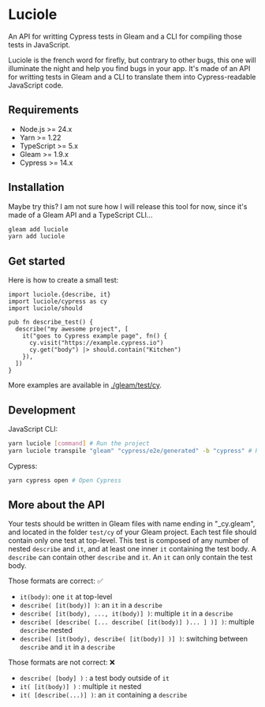 # Luciole

An API for writting Cypress tests in Gleam and a CLI for compiling those tests in JavaScript.

Luciole is the french word for firefly, but contrary to other bugs, this one will illuminate the night and help you find bugs in your app. It's made of an API for writting tests in Gleam and a CLI to translate them into Cypress-readable JavaScript code.

<!-- [![Package Version](https://img.shields.io/hexpm/v/luciole)](https://hex.pm/packages/luciole)
[![Hex Docs](https://img.shields.io/badge/hex-docs-ffaff3)](https://hexdocs.pm/luciole/) -->


## Requirements

- Node.js >= 24.x
- Yarn >= 1.22
- TypeScript >= 5.x
- Gleam >= 1.9.x
- Cypress >= 14.x

## Installation

Maybe try this? I am not sure how I will release this tool for now, since it's made of a Gleam API and a TypeScript CLI...

```sh
gleam add luciole
yarn add luciole
```

## Get started

Here is how to create a small test:

```gleam
import luciole.{describe, it}
import luciole/cypress as cy
import luciole/should

pub fn describe_test() {
  describe("my awesome project", [
    it("goes to Cypress example page", fn() {
      cy.visit("https://example.cypress.io")
      cy.get("body") |> should.contain("Kitchen")
    }),
  ])
}
```

More examples are available in [./gleam/test/cy](./gleam/test/cy).

## Development

<!-- Cypress API in Gleam:
```sh
cd gleam
gleam run # Run the project
gleam test # Run the tests
gleam build --target=js # Compile the project and tests to JavaScript
``` -->

JavaScript CLI:
```sh
yarn luciole [command] # Run the project
yarn luciole transpile "gleam" "cypress/e2e/generated" -b "cypress" # Run the project in my folder tree
```

Cypress:
```sh
yarn cypress open # Open Cypress
```

## More about the API

Your tests should be written in Gleam files with name ending in "_cy.gleam", and located in the folder `test/cy` of your Gleam project. Each test file should contain only one test at top-level. This test is composed of any number of nested `describe` and `it`, and at least one inner `it` containing the test body. A `describe` can contain other `describe` and `it`. An `it` can only contain the test body.

Those formats are correct: ✅
- `it(body)`: one `it` at top-level
- `describe( [it(body)] )`: an `it` in a `describe`
- `describe( [it(body), ..., it(body)] )`: multiple `it` in a `describe`
- `describe( [describe( [... describe( [it(body)] )... ] )] )`: multiple `describe` nested
- `describe( [it(body), describe( [it(body)] )] )`: switching between `describe` and `it` in a `describe`

Those formats are not correct: ❌
- `describe( [body] )` : a test body outside of `it`
- `it( [it(body)] )` : multiple `it` nested
- `it( [describe(...)] )`: an `it` containing a `describe`
